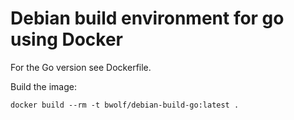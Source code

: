 # Debian build environment for go using Docker
For the Go version see Dockerfile.

Build the image:

    docker build --rm -t bwolf/debian-build-go:latest .
